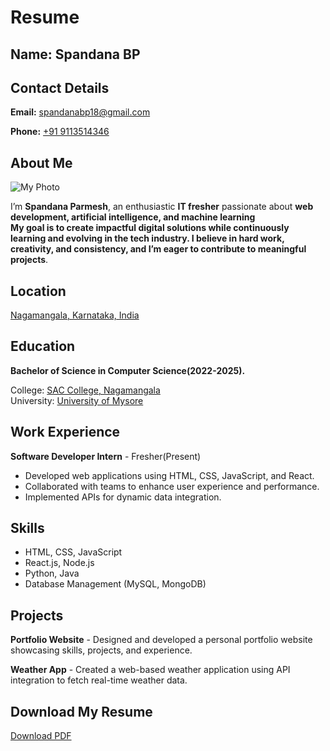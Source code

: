 <!DOCTYPE html>
<html lang="en">
<head>
    <meta charset="UTF-8">
    <meta name="viewport" content="width=device-width, initial-scale=1.0">
    <h1>Resume</h1>
</head>
<body><h2>Name: Spandana BP</h2>

<h2>Contact Details</h2>
<p> <strong>Email:</strong> <a href="mailto:spandanabp18@gmail.com">spandanabp18@gmail.com</a></p>
<p><strong>Phone:</strong> <a href="tel:+919113514346">+91 9113514346</a></p>


 <h2>About Me</h2>

 <div class="container">
        <img class="photo" src="https://drive.google.com/uc?export=view&id=1_1cIxcZz6oqGkjvqXvYkq3dRFIWc6kE_" alt="My Photo">

   <p>I’m <b>Spandana Parmesh</b>, an enthusiastic <b>IT fresher</b> passionate about <b>web development, artificial intelligence, and machine learning <br>   My goal is to create <b>impactful digital solutions</b> while continuously learning and evolving in the tech industry. 
             I believe in <b>hard work, creativity, and consistency</b>, and I’m eager to contribute to meaningful projects</b>. 
              </p>     
    

<h2>Location</h2>
<p>
    <a href="https://www.google.com/maps/search/?api=1&query=Nagamangala,Karnataka,India" target="_blank">
        Nagamangala, Karnataka, India
    </a>
</p>
       
</section>

<section class="section">
    <h2>Education</h2>
    <p><strong>Bachelor of Science in Computer Science(2022-2025). <br> </strong> <p>College: <a href="https://www.google.com/maps/search/?api=1&query=SAC+College+Nagamangala" target="_blank">SAC College, Nagamangala</a> <br> University: <a href="https://www.google.com/maps/search/?api=1&query=University+of+Mysore" target="_blank">University of Mysore</a></p>
</section>

<section class="section">
    <h2>Work Experience</h2>
    <p><strong>Software Developer Intern</strong> - Fresher(Present)</p>
    <ul>
        <li>Developed web applications using HTML, CSS, JavaScript, and React.</li>
        <li>Collaborated with teams to enhance user experience and performance.</li>
        <li>Implemented APIs for dynamic data integration.</li>
    </ul>
</section>

<section class="section">
    <h2>Skills</h2>
    <ul>
        <li>HTML, CSS, JavaScript</li>
        <li>React.js, Node.js</li>
        <li>Python, Java</li>
        <li>Database Management (MySQL, MongoDB)</li>
    </ul>
</section>

<section class="section">
    <h2>Projects</h2>
    <p><strong>Portfolio Website</strong> - Designed and developed a personal portfolio website showcasing skills, projects, and experience.</p>
    <p><strong>Weather App</strong> - Created a web-based weather application using API integration to fetch real-time weather data.</p>
</section>

<div class="resume-section">
        <h2>Download My Resume</h2>
        <a href="https://drive.google.com/uc?export=download&id=YOUR_RESUME_FILE_ID" class="download-btn">Download PDF</a>
    </div>

  
  
